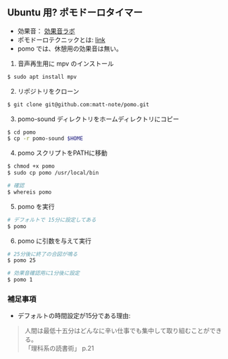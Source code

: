 ## Ubuntu 用? ポモドーロタイマー
* 効果音： [効果音ラボ](https://soundeffect-lab.info/)
* ポモドーロテクニックとは: [link](http://d.hatena.ne.jp/keyword/%A5%DD%A5%E2%A5%C9%A1%BC%A5%ED%A5%C6%A5%AF%A5%CB%A5%C3%A5%AF)
* pomo では、休憩用の効果音は無い。  


1. 音声再生用に mpv のインストール
```bash
$ sudo apt install mpv
```

2. リポジトリをクローン
```bash
$ git clone git@github.com:matt-note/pomo.git
```

3. pomo-sound ディレクトリをホームディレクトリにコピー
```bash
$ cd pomo
$ cp -r pomo-sound $HOME
```

4. pomo スクリプトをPATHに移動
```bash
$ chmod +x pomo
$ sudo cp pomo /usr/local/bin

# 確認
$ whereis pomo
```

5. pomo を実行
```bash
# デフォルトで 15分に設定してある
$ pomo
```

6. pomo に引数を与えて実行
```bash
# 25分後に終了の合図が鳴る
$ pomo 25

# 効果音確認用に1分後に設定
$ pomo 1
```

### 補足事項
* デフォルトの時間設定が15分である理由:

> 人間は最低十五分はどんなに辛い仕事でも集中して取り組むことができる。  
> 「理科系の読書術」 p.21 
